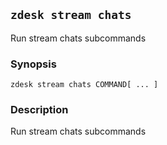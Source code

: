 ## `zdesk stream chats`

Run stream chats subcommands

### Synopsis

    zdesk stream chats COMMAND[ ... ]

### Description

Run stream chats subcommands

